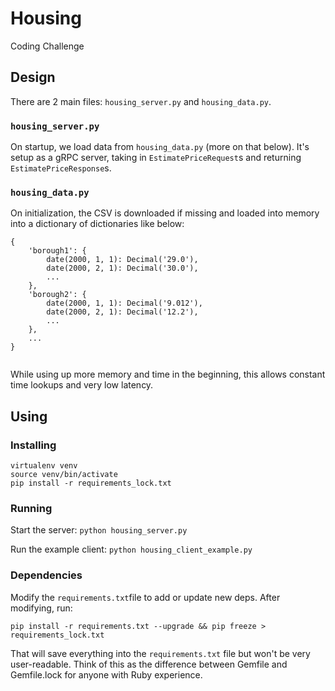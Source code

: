# Housing
Coding Challenge

## Design

There are 2 main files: `housing_server.py` and `housing_data.py`.

### `housing_server.py`
On startup, we load data from `housing_data.py` (more on that below). It's setup as a gRPC server, taking in `EstimatePriceRequest`s and returning `EstimatePriceResponse`s.


### `housing_data.py`
On initialization, the CSV is downloaded if missing and loaded into memory into a dictionary of dictionaries like below:

``` 
{
	'borough1': {
		date(2000, 1, 1): Decimal('29.0'),
		date(2000, 2, 1): Decimal('30.0'),
		...
	},
	'borough2': {
		date(2000, 1, 1): Decimal('9.012'),
		date(2000, 2, 1): Decimal('12.2'),
		...
	},
	...
}
				
```

While using up more memory and time in the beginning, this allows constant time lookups and very low latency.


## Using 

### Installing

```
virtualenv venv
source venv/bin/activate
pip install -r requirements_lock.txt
```


### Running
Start the server: `python housing_server.py`

Run the example client: `python housing_client_example.py`


### Dependencies
Modify the `requirements.txt`file to add or update new deps.
After modifying, run:

```
pip install -r requirements.txt --upgrade && pip freeze > requirements_lock.txt
```

That will save everything into the `requirements.txt` file but won't be very
user-readable. Think of this as the difference between Gemfile and Gemfile.lock
for anyone with Ruby experience.
